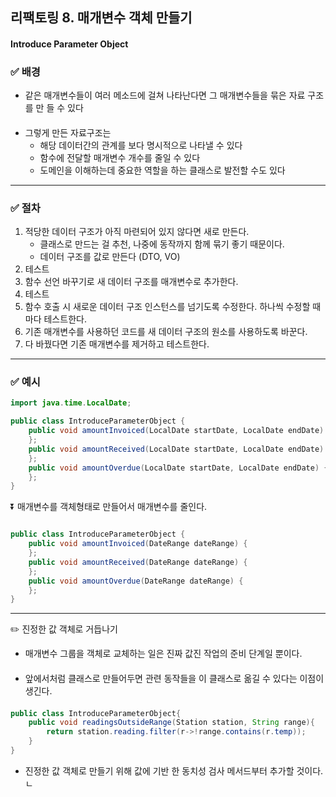 ## 리팩토링 8. 매개변수 객체 만들기
####  Introduce Parameter Object

### ✅ 배경

- 같은 매개변수들이 여러 메소드에 걸쳐 나타난다면 그 매개변수들을 묶은 자료 구조를 만
  들 수 있다
####
- 그렇게 만든 자료구조는
  - 해당 데이터간의 관계를 보다 명시적으로 나타낼 수 있다
  - 함수에 전달할 매개변수 개수를 줄일 수 있다
  - 도메인을 이해하는데 중요한 역할을 하는 클래스로 발전할 수도 있다
---
### ✅ 절차
1. 적당한 데이터 구조가 아직 마련되어 있지 않다면 새로 만든다.
   -  클래스로 만드는 걸 추천, 나중에 동작까지 함께 묶기 좋기 때문이다.
   -  데이터 구조를 값로 만든다 (DTO, VO)
2. 테스트
3. 함수 선언 바꾸기로 새 데이터 구조를 매개변수로 추가한다.
4. 테스트
5. 함수 호출 시 새로운 데이터 구조 인스턴스를 넘기도록 수정한다. 하나씩 수정할 때마다 테스트한다.
6. 기존 매개변수를 사용하던 코드를 새 데이터 구조의 원소를 사용하도록 바꾼다.
7. 다 바꿨다면 기존 매개변수를 제거하고 테스트한다.
---
### ✅ 예시

```java
import java.time.LocalDate;

public class IntroduceParameterObject {
    public void amountInvoiced(LocalDate startDate, LocalDate endDate) {
    };
    public void amountReceived(LocalDate startDate, LocalDate endDate) {
    };
    public void amountOverdue(LocalDate startDate, LocalDate endDate) {
    };
}
```
⏬ 매개변수를 객체형태로 만들어서 매개변수를 줄인다.
```java

public class IntroduceParameterObject {
    public void amountInvoiced(DateRange dateRange) {
    };
    public void amountReceived(DateRange dateRange) {
    };
    public void amountOverdue(DateRange dateRange) {
    };
}
```

---

✏️ 진정한 값 객체로 거듭나기
- 매개변수 그룹을 객체로 교체하는 일은 진짜 값진 작업의 준비 단계일 뿐이다.
####
- 앞에서처럼 클래스로 만들어두면 관련 동작들을 이 클래스로 옮길 수 있다는 이점이 생긴다.
####
```java
public class IntroduceParameterObject{
    public void readingsOutsideRange(Station station, String range){
        return station.reading.filter(r->!range.contains(r.temp));
    }
}
```
- 진정한 값 객체로 만들기 위해 값에 기반 한 동치성 검사 메서드부터 추가할 것이다.ㄴ
